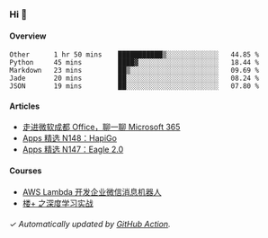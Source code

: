 ### Hi 👋

#### Overview

<!--START_SECTION:waka-->
```text
Other      1 hr 50 mins    ███████████▒░░░░░░░░░░░░░   44.85 % 
Python     45 mins         ████▓░░░░░░░░░░░░░░░░░░░░   18.44 % 
Markdown   23 mins         ██▒░░░░░░░░░░░░░░░░░░░░░░   09.69 % 
Jade       20 mins         ██░░░░░░░░░░░░░░░░░░░░░░░   08.24 % 
JSON       19 mins         ██░░░░░░░░░░░░░░░░░░░░░░░   07.80 % 
```
<!--END_SECTION:waka-->

#### Articles

<!-- BLOG:START -->
- [走进微软成都 Office，聊一聊 Microsoft 365](http://huhuhang.com/post/sspai/65152)
- [Apps 精选 N148：HapiGo](http://huhuhang.com/post/product-hunt/product-hunt-n148)
- [Apps 精选 N147：Eagle 2.0](http://huhuhang.com/post/product-hunt/product-hunt-n147)
<!-- BLOG:END -->

#### Courses

<!-- SYL:START -->
- [AWS Lambda 开发企业微信消息机器人](https://lanqiao.cn/courses/2868)
- [楼+ 之深度学习实战](https://lanqiao.cn/courses/2617)
<!-- SYL:END -->

###### ✓ Automatically updated by [GitHub Action](https://github.com/huhuhang/huhuhang/actions).
